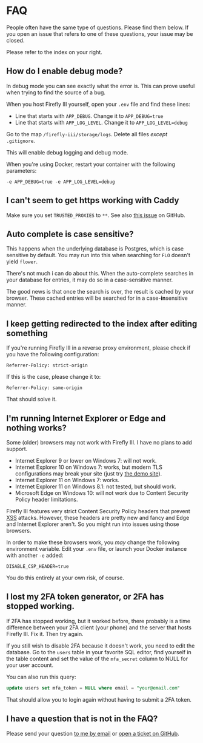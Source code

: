 # FAQ

People often have the same type of questions. Please find them below. If you open an issue that refers to one of these questions, your issue may be closed.

Please refer to the index on your right.

## How do I enable debug mode?

In debug mode you can see exactly what the error is. This can prove useful when trying to find the source of a bug.

When you host Firefly III yourself, open your `.env` file and find these lines:

* Line that starts with `APP_DEBUG`. Change it to `APP_DEBUG=true`
* Line that starts with `APP_LOG_LEVEL`. Change it to `APP_LOG_LEVEL=debug`

Go to the map `/firefly-iii/storage/logs`. Delete all files _except_ `.gitignore`.

This will enable debug logging and debug mode.

When you're using Docker, restart your container with the following parameters:

```
-e APP_DEBUG=true -e APP_LOG_LEVEL=debug
```

## I can't seem to get https working with Caddy

Make sure you set `TRUSTED_PROXIES` to `**`. See also [this issue](https://github.com/firefly-iii/firefly-iii/issues/1632) on GitHub.

## Auto complete is case sensitive?

This happens when the underlying database is Postgres, which is case sensitive by default. You may run into this when searching for `FLO` doesn't yield `flower`.

There's not much i can do about this. When the auto-complete searches in your database for entries, it may do so in a case-sensitive manner.

The good news is that once the search is over, the result is cached by your browser. These cached entries will be searched for in a case-**in**sensitive manner. 

## I keep getting redirected to the index after editing something

If you're running Firefly III in a reverse proxy environment, please check if you have the following configuration:

```
Referrer-Policy: strict-origin 
```

If this is the case, please change it to:

```   
Referrer-Policy: same-origin
```

That should solve it.

## I'm running Internet Explorer or Edge and nothing works?

Some (older) browsers may not work with Firefly III. I have no plans to add support.

* Internet Explorer 9 or lower on Windows 7: will not work.
* Internet Explorer 10 on Windows 7: works, but modern TLS configurations may break your site (just try [the demo site](https://demo.firefly-iii.org/)).
* Internet Explorer 11 on Windows 7: works.
* Internet Explorer 11 on Windows 8.1: not tested, but should work.
* Microsoft Edge on Windows 10: will not work due to Content Security Policy header limitations.

Firefly III features very strict Content Security Policy headers that prevent [XSS](https://en.wikipedia.org/wiki/Cross-site_scripting) attacks. However, these headers are pretty new and fancy and Edge and Internet Explorer aren't. So you might run into issues using those browsers. 

In order to make these browsers work, you *may* change the following environment variable. Edit your `.env` file, or launch your Docker instance with another `-e` added:

`DISABLE_CSP_HEADER=true`

You do this entirely at your own risk, of course.

## I lost my 2FA token generator, or 2FA has stopped working.

If 2FA has stopped working, but it worked before, there probably is a time difference between your 2FA client (your phone) and the server that hosts Firefly III. Fix it. Then try again.

If you still wish to disable 2FA because it doesn't work, you need to edit the database. Go to the `users` table in your favorite SQL editor, find yourself in the table content and set the value of the `mfa_secret` column to NULL for your user account.

You can also run this query:

```sql
update users set mfa_token = NULL where email = "your@email.com"
``` 

That should allow you to login again without having to submit a 2FA token.

## I have a question that is not in the FAQ?

Please send your question [to me by email](mailto:thegrumpydictator@gmail.com) or [open a ticket on GitHub](https://github.com/firefly-iii/firefly-iii/issues).
